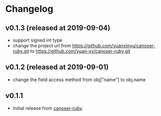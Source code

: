 # Changelog

## v0.1.3 (released at 2019-09-04)

* support signed int type
* change the project url from https://github.com/yuanxinyu/canoser-ruby.git to https://github.com/yuan-xy/canoser-ruby.git

## v0.1.2 (released at 2019-09-01)

* change the field access method from obj["name"] to obj.name

## v0.1.1

* Initial release from [canoser-ruby](https://github.com/yuan-xy/canoser-ruby.git).